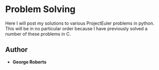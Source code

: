 # Problem Solving

Here I will post my solutions to various ProjectEuler problems in python. This will be in no particular order
because I have previously solved a number of these problems in C. 

## Author

* **George Roberts**
